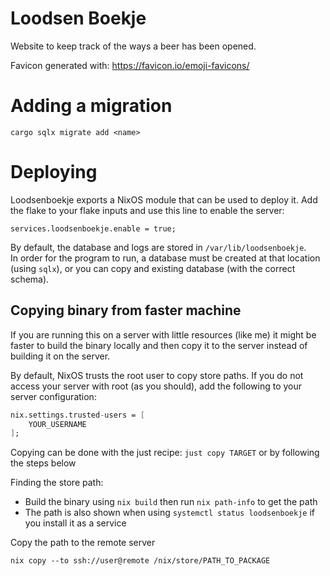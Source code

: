 # Loodsen Boekje

Website to keep track of the ways a beer has been opened.

Favicon generated with: https://favicon.io/emoji-favicons/

# Adding a migration
```
cargo sqlx migrate add <name>
```

# Deploying

Loodsenboekje exports a NixOS module that can be used to deploy it.
Add the flake to your flake inputs and use this line to enable the server:

```
services.loodsenboekje.enable = true;
```

By default, the database and logs are stored in `/var/lib/loodsenboekje`.  
In order for the program to run, a database must be created at that location (using `sqlx`),
or you can copy and existing database (with the correct schema).

## Copying binary from faster machine

If you are running this on a server with little resources (like me) it might be faster to
build the binary locally and then copy it to the server instead of building it on the server.

By default, NixOS trusts the root user to copy store paths.
If you do not access your server with root (as you should), add the following to your server configuration:
```nix
nix.settings.trusted-users = [
    YOUR_USERNAME
];
```

Copying can be done with the just recipe: `just copy TARGET` or by following the steps below

Finding the store path:

- Build the binary using `nix build` then run `nix path-info` to get the path
- The path is also shown when using `systemctl status loodsenboekje` if you install it as a service

Copy the path to the remote server
```
nix copy --to ssh://user@remote /nix/store/PATH_TO_PACKAGE
```

